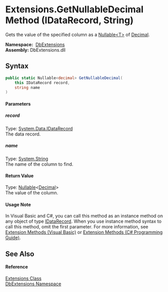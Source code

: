 Extensions.GetNullableDecimal Method (IDataRecord, String)
==========================================================
Gets the value of the specified column as a [Nullable&lt;T>][1] of [Decimal][2].

  **Namespace:**  [DbExtensions][3]  
  **Assembly:** DbExtensions.dll

Syntax
------

```csharp
public static Nullable<decimal> GetNullableDecimal(
	this IDataRecord record,
	string name
)
```

#### Parameters

##### *record*
Type: [System.Data.IDataRecord][4]  
The data record.

##### *name*
Type: [System.String][5]  
The name of the column to find.

#### Return Value
Type: [Nullable][1]&lt;[Decimal][2]>  
The value of the column.
#### Usage Note
In Visual Basic and C#, you can call this method as an instance method on any object of type [IDataRecord][4]. When you use instance method syntax to call this method, omit the first parameter. For more information, see [Extension Methods (Visual Basic)][6] or [Extension Methods (C# Programming Guide)][7].

See Also
--------

#### Reference
[Extensions Class][8]  
[DbExtensions Namespace][3]  

[1]: https://docs.microsoft.com/dotnet/api/system.nullable-1
[2]: https://docs.microsoft.com/dotnet/api/system.decimal
[3]: ../README.md
[4]: https://docs.microsoft.com/dotnet/api/system.data.idatarecord
[5]: https://docs.microsoft.com/dotnet/api/system.string
[6]: https://docs.microsoft.com/dotnet/visual-basic/programming-guide/language-features/procedures/extension-methods
[7]: https://docs.microsoft.com/dotnet/csharp/programming-guide/classes-and-structs/extension-methods
[8]: README.md